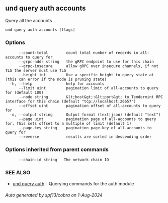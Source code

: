 ## und query auth accounts

Query all the accounts

```
und query auth accounts [flags]
```

### Options

```
      --count-total        count total number of records in all-accounts to query for
      --grpc-addr string   the gRPC endpoint to use for this chain
      --grpc-insecure      allow gRPC over insecure channels, if not TLS the server must use TLS
      --height int         Use a specific height to query state at (this can error if the node is pruning state)
  -h, --help               help for accounts
      --limit uint         pagination limit of all-accounts to query for (default 100)
      --node string        &lt;host&gt;:&lt;port&gt; to Tendermint RPC interface for this chain (default "tcp://localhost:26657")
      --offset uint        pagination offset of all-accounts to query for
  -o, --output string      Output format (text|json) (default "text")
      --page uint          pagination page of all-accounts to query for. This sets offset to a multiple of limit (default 1)
      --page-key string    pagination page-key of all-accounts to query for
      --reverse            results are sorted in descending order
```

### Options inherited from parent commands

```
      --chain-id string   The network chain ID
```

### SEE ALSO

* [und query auth](und_query_auth.md)	 - Querying commands for the auth module

###### Auto generated by spf13/cobra on 1-Aug-2024
